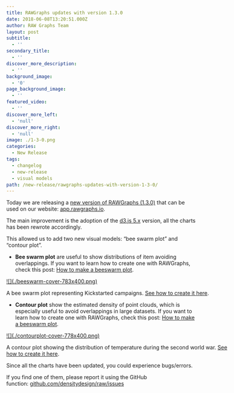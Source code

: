 ```yaml
---
title: RAWGraphs updates with version 1.3.0
date: 2018-06-08T13:20:51.000Z
author: RAW Graphs Team
layout: post
subtitle:
  - ''
secondary_title:
  - ''
discover_more_description:
  - ''
background_image:
  - '0'
page_background_image:
  - ''
featured_video:
  - ''
discover_more_left:
  - 'null'
discover_more_right:
  - 'null'
image: ./1-3-0.png
categories:
  - New Release
tags:
  - changelog
  - new-release
  - visual models
path: /new-release/rawgraphs-updates-with-version-1-3-0/
---
```

Today we are releasing a [new version of RAWGraphs (1.3.0)](https://github.com/densitydesign/raw/releases/tag/v1.3.0) that can be used on our website: [app.rawgraphs.io](http://app.rawgraphs.io/).

The main improvement is the adoption of the [d3.js 5.x](https://github.com/d3/d3/blob/master/CHANGES.md) version, all the charts has been rewrote accordingly.

This allowed us to add two new visual models: &#8220;bee swarm plot&#8221; and &#8220;contour plot&#8221;.

  * **Bee swarm plot** are useful to show distributions of item avoiding overlappings. If you want to learn how to create one with RAWGraphs, check this post: [How to make a beeswarm plot](https://rawgraphs.io/learning/how-to-make-a-beeswarm-plot/).

<div id="attachment_1070" style="width: 610px" class="wp-caption aligncenter">
  <a href="https://rawgraphs.io/wp-content/uploads/2018/05/beeswarm-cover.png">![](./beeswarm-cover-783x400.png)</a>
  
  <p id="caption-attachment-1070" class="wp-caption-text">
    A bee swarm plot representing Kickstarted campaigns. <a href="https://rawgraphs.io/learning/how-to-make-a-beeswarm-plot/">See how to create it here</a>.
  </p>
</div>

  * **Contour plot** show the estimated density of point clouds, which is especially useful to avoid overlappings in large datasets. If you want to learn how to create one with RAWGraphs, check this post: [How to make a beeswarm plot](https://rawgraphs.io/learning/how-to-make-a-contour-plot/).

<div id="attachment_1076" style="width: 610px" class="wp-caption aligncenter">
  <a href="https://rawgraphs.io/wp-content/uploads/2018/05/contourplot-cover.png">![](./contourplot-cover-778x400.png)</a>
  
  <p id="caption-attachment-1076" class="wp-caption-text">
    A contour plot showing the distribution of temperature during the second world war. <a href="https://rawgraphs.io/learning/how-to-make-a-contour-plot/">See how to create it here</a>.
  </p>
</div>

Since all the charts have been updated, you could experience bugs/errors.

If you find one of them, please report it using the GitHub function: [github.com/densitydesign/raw/issues](https://github.com/densitydesign/raw/issues)
